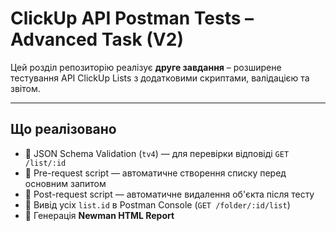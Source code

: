#  ClickUp API Postman Tests – Advanced Task (V2)

Цей розділ репозиторію реалізує **друге завдання** – розширене тестування API ClickUp Lists з додатковими скриптами, валідацією та звітом.

---

## Що реалізовано

- 🔹 JSON Schema Validation (`tv4`) — для перевірки відповіді `GET /list/:id`
- 🔹 Pre-request script — автоматичне створення списку перед основним запитом
- 🔹 Post-request script — автоматичне видалення об'єкта після тесту
- 🔹 Вивід усіх `list.id` в Postman Console (`GET /folder/:id/list`)
- 🔹 Генерація **Newman HTML Report**

